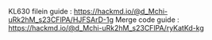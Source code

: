 KL630 filein guide : https://hackmd.io/@d_Mchi-uRk2hM_s23CFlPA/HJFSArD-1g 
Merge code guide : https://hackmd.io/@d_Mchi-uRk2hM_s23CFlPA/ryKatKd-kg
